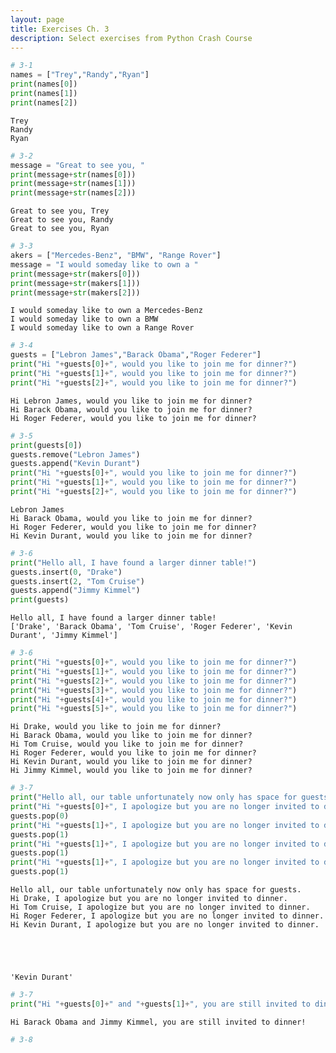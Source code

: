 ```yaml
---
layout: page
title: Exercises Ch. 3
description: Select exercises from Python Crash Course
---
```



```python
# 3-1
names = ["Trey","Randy","Ryan"]
print(names[0])
print(names[1])
print(names[2])
```

    Trey
    Randy
    Ryan



```python
# 3-2
message = "Great to see you, "
print(message+str(names[0]))
print(message+str(names[1]))
print(message+str(names[2]))
```

    Great to see you, Trey
    Great to see you, Randy
    Great to see you, Ryan



```python
# 3-3
akers = ["Mercedes-Benz", "BMW", "Range Rover"]
message = "I would someday like to own a "
print(message+str(makers[0]))
print(message+str(makers[1]))
print(message+str(makers[2]))
```

    I would someday like to own a Mercedes-Benz
    I would someday like to own a BMW
    I would someday like to own a Range Rover



```python
# 3-4
guests = ["Lebron James","Barack Obama","Roger Federer"]
print("Hi "+guests[0]+", would you like to join me for dinner?")
print("Hi "+guests[1]+", would you like to join me for dinner?")
print("Hi "+guests[2]+", would you like to join me for dinner?")
```

    Hi Lebron James, would you like to join me for dinner?
    Hi Barack Obama, would you like to join me for dinner?
    Hi Roger Federer, would you like to join me for dinner?



```python
# 3-5
print(guests[0])
guests.remove("Lebron James")
guests.append("Kevin Durant")
print("Hi "+guests[0]+", would you like to join me for dinner?")
print("Hi "+guests[1]+", would you like to join me for dinner?")
print("Hi "+guests[2]+", would you like to join me for dinner?")
```

    Lebron James
    Hi Barack Obama, would you like to join me for dinner?
    Hi Roger Federer, would you like to join me for dinner?
    Hi Kevin Durant, would you like to join me for dinner?



```python
# 3-6
print("Hello all, I have found a larger dinner table!")
guests.insert(0, "Drake")
guests.insert(2, "Tom Cruise")
guests.append("Jimmy Kimmel")
print(guests)
```

    Hello all, I have found a larger dinner table!
    ['Drake', 'Barack Obama', 'Tom Cruise', 'Roger Federer', 'Kevin Durant', 'Jimmy Kimmel']



```python
# 3-6
print("Hi "+guests[0]+", would you like to join me for dinner?")
print("Hi "+guests[1]+", would you like to join me for dinner?")
print("Hi "+guests[2]+", would you like to join me for dinner?")
print("Hi "+guests[3]+", would you like to join me for dinner?")
print("Hi "+guests[4]+", would you like to join me for dinner?")
print("Hi "+guests[5]+", would you like to join me for dinner?")
```

    Hi Drake, would you like to join me for dinner?
    Hi Barack Obama, would you like to join me for dinner?
    Hi Tom Cruise, would you like to join me for dinner?
    Hi Roger Federer, would you like to join me for dinner?
    Hi Kevin Durant, would you like to join me for dinner?
    Hi Jimmy Kimmel, would you like to join me for dinner?



```python
# 3-7
print("Hello all, our table unfortunately now only has space for guests.")
print("Hi "+guests[0]+", I apologize but you are no longer invited to dinner.")
guests.pop(0)
print("Hi "+guests[1]+", I apologize but you are no longer invited to dinner.")
guests.pop(1)
print("Hi "+guests[1]+", I apologize but you are no longer invited to dinner.")
guests.pop(1)
print("Hi "+guests[1]+", I apologize but you are no longer invited to dinner.")
guests.pop(1)
```

    Hello all, our table unfortunately now only has space for guests.
    Hi Drake, I apologize but you are no longer invited to dinner.
    Hi Tom Cruise, I apologize but you are no longer invited to dinner.
    Hi Roger Federer, I apologize but you are no longer invited to dinner.
    Hi Kevin Durant, I apologize but you are no longer invited to dinner.





    'Kevin Durant'




```python
# 3-7
print("Hi "+guests[0]+" and "+guests[1]+", you are still invited to dinner!")
```

    Hi Barack Obama and Jimmy Kimmel, you are still invited to dinner!



```python
# 3-8

```
